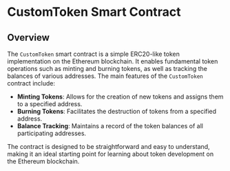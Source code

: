 # CustomToken Smart Contract

## Overview

The `CustomToken` smart contract is a simple ERC20-like token implementation on the Ethereum blockchain. It enables fundamental token operations such as minting and burning tokens, as well as tracking the balances of various addresses. The main features of the `CustomToken` contract include:

- **Minting Tokens**: Allows for the creation of new tokens and assigns them to a specified address.
- **Burning Tokens**: Facilitates the destruction of tokens from a specified address.
- **Balance Tracking**: Maintains a record of the token balances of all participating addresses.

The contract is designed to be straightforward and easy to understand, making it an ideal starting point for learning about token development on the Ethereum blockchain.
